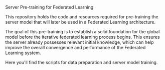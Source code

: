 Server Pre-training for Federated Learning

This repository holds the code and resources required for pre-training the server model that will later be used in a Federated Learning architecture.

The goal of this pre-training is to establish a solid foundation for the global model before the iterative federated learning process begins. This ensures the server already possesses relevant initial knowledge, which can help improve the overall convergence and performance of the Federated Learning system.

Here you'll find the scripts for data preparation and server model training.
